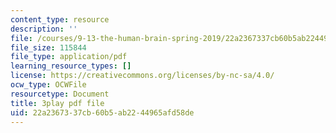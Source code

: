 ```yaml
---
content_type: resource
description: ''
file: /courses/9-13-the-human-brain-spring-2019/22a2367337cb60b5ab2244965afd58de_pfZY5aDJazA.pdf
file_size: 115844
file_type: application/pdf
learning_resource_types: []
license: https://creativecommons.org/licenses/by-nc-sa/4.0/
ocw_type: OCWFile
resourcetype: Document
title: 3play pdf file
uid: 22a23673-37cb-60b5-ab22-44965afd58de
---
```

